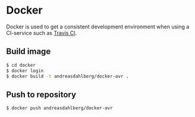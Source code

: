 # Docker

Docker is used to get a consistent development environment when using a CI-service
such as [Travis CI](https://travis-ci.org/).

## Build image
```bash
$ cd docker
$ docker login
$ docker build -t andreasdahlberg/docker-avr .
```

## Push to repository
```bash
$ docker push andreasdahlberg/docker-avr
```
